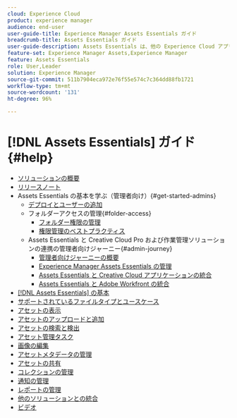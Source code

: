 ```yaml
---
cloud: Experience Cloud
product: experience manager
audience: end-user
user-guide-title: Experience Manager Assets Essentials ガイド
breadcrumb-title: Assets Essentials ガイド
user-guide-description: Assets Essentials は、他の Experience Cloud アプリケーション内で動作する軽量のアセット管理ソリューションです。
feature-set: Experience Manager Assets,Experience Manager
feature: Assets Essentials
role: User,Leader
solution: Experience Manager
source-git-commit: 511b7904eca972e76f55e574c7c364dd88fb1721
workflow-type: tm+mt
source-wordcount: '131'
ht-degree: 96%

---
```



# [!DNL Assets Essentials] ガイド {#help}

+ [ソリューションの概要](introduction.md)
+ [リリースノート](release-notes.md)
+ Assets Essentials の基本を学ぶ（管理者向け）{#get-started-admins}
   + [デプロイとユーザーの追加](deploy-administer.md)
   + フォルダーアクセスの管理{#folder-access}
      + [フォルダー権限の管理](manage-permissions.md)
      + [権限管理のベストプラクティス](permission-management-best-practices.md)
   + Assets Essentials と Creative Cloud Pro および作業管理ソリューションの連携の管理者向けジャーニー{#admin-journey}
      + [管理者向けジャーニーの概要](assets-essentials-cc-pro-work-management-admin-journey.md)
      + [Experience Manager Assets Essentials の管理](adminster-aem-assets-essentials.md)
      + [Assets Essentials と Creative Cloud アプリケーションの統合](integrate-assets-essentials-creative-cloud.md)
      + [Assets Essentials と Adobe Workfront の統合](integrate-assets-essentials-workfront.md)
+ [ [!DNL Assets Essentials] の基本](get-started.md)
+ [サポートされているファイルタイプとユースケース](supported-file-formats.md)
+ [アセットの表示](navigate-view.md)
+ [アセットのアップロードと追加](add-delete.md)
+ [アセットの検索と検出](search.md)
+ [アセット管理タスク](manage-organize.md)
+ [画像の編集](edit-images.md)
+ [アセットメタデータの管理](metadata.md)
+ [アセットの共有](share-links-for-assets.md)
+ [コレクションの管理](manage-collections.md)
+ [通知の管理](manage-notifications.md)
+ [レポートの管理](manage-reports.md)
+ [他のソリューションとの統合](integration.md)
+ [ビデオ](https://experienceleague.adobe.com/docs/experience-manager-learn/assets-essentials/overview.html?lang=ja)
